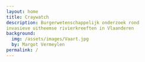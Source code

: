 ```yaml
---
layout: home
title: Craywatch
description: Burgerwetenschappelijk onderzoek rond 
invasieve uitheemse rivierkreeften in Vlaanderen
background:
  img: /assets/images/Vaart.jpg
  by: Margot Vermeylen
permalink: /
---
```

